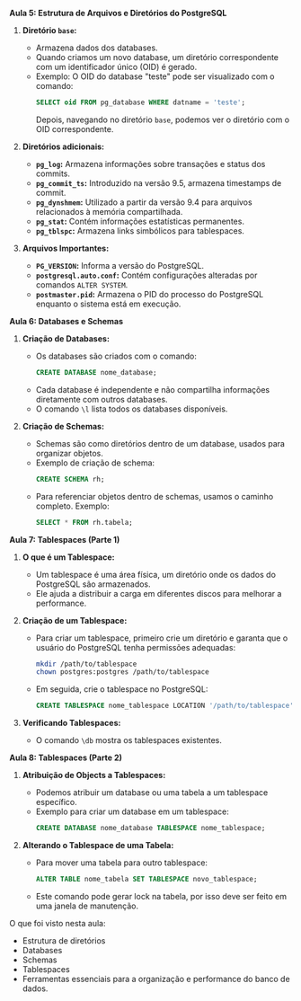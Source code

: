 **Aula 5: Estrutura de Arquivos e Diretórios do PostgreSQL**

1. **Diretório `base`:**
   - Armazena dados dos databases.
   - Quando criamos um novo database, um diretório correspondente com um identificador único (OID) é gerado.
   - Exemplo: O OID do database "teste" pode ser visualizado com o comando:
     ```sql
     SELECT oid FROM pg_database WHERE datname = 'teste';
     ```
     Depois, navegando no diretório `base`, podemos ver o diretório com o OID correspondente.

2. **Diretórios adicionais:**
   - **`pg_log`:** Armazena informações sobre transações e status dos commits.
   - **`pg_commit_ts`:** Introduzido na versão 9.5, armazena timestamps de commit.
   - **`pg_dynshmem`:** Utilizado a partir da versão 9.4 para arquivos relacionados à memória compartilhada.
   - **`pg_stat`:** Contém informações estatísticas permanentes.
   - **`pg_tblspc`:** Armazena links simbólicos para tablespaces.

3. **Arquivos Importantes:**
   - **`PG_VERSION`:** Informa a versão do PostgreSQL.
   - **`postgresql.auto.conf`:** Contém configurações alteradas por comandos `ALTER SYSTEM`.
   - **`postmaster.pid`:** Armazena o PID do processo do PostgreSQL enquanto o sistema está em execução.

**Aula 6: Databases e Schemas**

1. **Criação de Databases:**
   - Os databases são criados com o comando:
     ```sql
     CREATE DATABASE nome_database;
     ```
   - Cada database é independente e não compartilha informações diretamente com outros databases.
   - O comando `\l` lista todos os databases disponíveis.

2. **Criação de Schemas:**
   - Schemas são como diretórios dentro de um database, usados para organizar objetos.
   - Exemplo de criação de schema:
     ```sql
     CREATE SCHEMA rh;
     ```
   - Para referenciar objetos dentro de schemas, usamos o caminho completo. Exemplo:
     ```sql
     SELECT * FROM rh.tabela;
     ```

**Aula 7: Tablespaces (Parte 1)**

1. **O que é um Tablespace:**
   - Um tablespace é uma área física, um diretório onde os dados do PostgreSQL são armazenados.
   - Ele ajuda a distribuir a carga em diferentes discos para melhorar a performance.

2. **Criação de um Tablespace:**
   - Para criar um tablespace, primeiro crie um diretório e garanta que o usuário do PostgreSQL tenha permissões adequadas:
     ```bash
     mkdir /path/to/tablespace
     chown postgres:postgres /path/to/tablespace
     ```
   - Em seguida, crie o tablespace no PostgreSQL:
     ```sql
     CREATE TABLESPACE nome_tablespace LOCATION '/path/to/tablespace';
     ```

3. **Verificando Tablespaces:**
   - O comando `\db` mostra os tablespaces existentes.

**Aula 8: Tablespaces (Parte 2)**

1. **Atribuição de Objects a Tablespaces:**
   - Podemos atribuir um database ou uma tabela a um tablespace específico.
   - Exemplo para criar um database em um tablespace:
     ```sql
     CREATE DATABASE nome_database TABLESPACE nome_tablespace;
     ```

2. **Alterando o Tablespace de uma Tabela:**
   - Para mover uma tabela para outro tablespace:
     ```sql
     ALTER TABLE nome_tabela SET TABLESPACE novo_tablespace;
     ```
   - Este comando pode gerar lock na tabela, por isso deve ser feito em uma janela de manutenção.

O que foi visto nesta aula: 
- Estrutura de diretórios
- Databases
- Schemas
- Tablespaces
- Ferramentas essenciais para a organização e performance do banco de dados.
